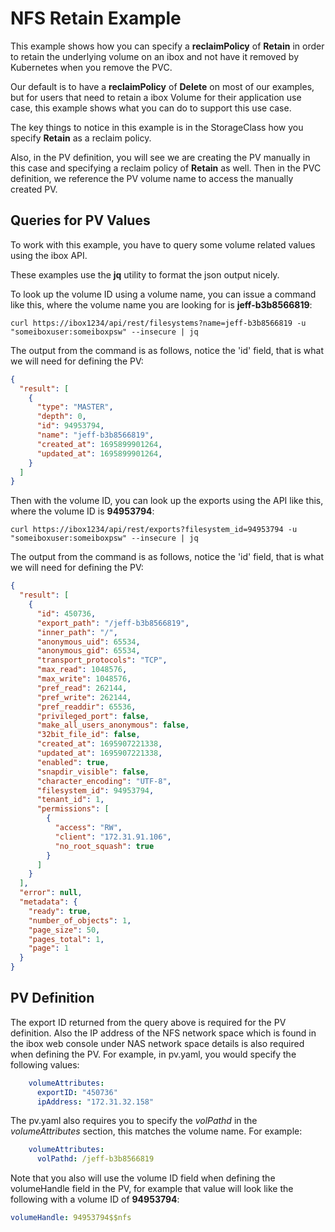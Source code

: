 # NFS Retain Example

This example shows how you can specify a **reclaimPolicy** of **Retain** in order to retain the underlying
volume on an ibox and not have it removed by Kubernetes when you remove the PVC.

Our default is to have a **reclaimPolicy** of **Delete** on most of our examples, but for users that need 
to retain a ibox Volume for their application use case, this example shows what you can do to
support this use case.

The key things to notice in this example is in the StorageClass how you specify **Retain** as a reclaim policy.

Also, in the PV definition, you will see we are creating the PV manually in this case and specifying
a reclaim policy of **Retain** as well.  Then in the PVC definition, we reference the PV volume name
to access the manually created PV.

## Queries for PV Values
To work with this example, you have to query some volume related values using the ibox API.

These examples use the **jq** utility to format the json output nicely.

To look up the volume ID using a volume name, you can issue a command like this, where the volume name you are looking
for is **jeff-b3b8566819**:

```
curl https://ibox1234/api/rest/filesystems?name=jeff-b3b8566819 -u "someiboxuser:someiboxpsw" --insecure | jq
```

The output from the command is as follows, notice the 'id' field, that is what we will need for defining
the PV:
```json
{
  "result": [
    {
      "type": "MASTER",
      "depth": 0,
      "id": 94953794,
      "name": "jeff-b3b8566819",
      "created_at": 1695899901264,
      "updated_at": 1695899901264,
    }
  ]
}
```

Then with the volume ID, you can look up the exports using the API like this, where the volume ID is **94953794**:

```
curl https://ibox1234/api/rest/exports?filesystem_id=94953794 -u "someiboxuser:someiboxpsw" --insecure | jq
```


The output from the command is as follows, notice the 'id' field, that is what we will need for defining
the PV:

```json
{
  "result": [
    {
      "id": 450736,
      "export_path": "/jeff-b3b8566819",
      "inner_path": "/",
      "anonymous_uid": 65534,
      "anonymous_gid": 65534,
      "transport_protocols": "TCP",
      "max_read": 1048576,
      "max_write": 1048576,
      "pref_read": 262144,
      "pref_write": 262144,
      "pref_readdir": 65536,
      "privileged_port": false,
      "make_all_users_anonymous": false,
      "32bit_file_id": false,
      "created_at": 1695907221338,
      "updated_at": 1695907221338,
      "enabled": true,
      "snapdir_visible": false,
      "character_encoding": "UTF-8",
      "filesystem_id": 94953794,
      "tenant_id": 1,
      "permissions": [
        {
          "access": "RW",
          "client": "172.31.91.106",
          "no_root_squash": true
        }
      ]
    }
  ],
  "error": null,
  "metadata": {
    "ready": true,
    "number_of_objects": 1,
    "page_size": 50,
    "pages_total": 1,
    "page": 1
  }
}
```

## PV Definition 

The export ID returned from the query above is required for the PV definition.  Also the IP address of the NFS network space which is found in 
the ibox web console under NAS network space details is also required when defining the PV.  For example, in pv.yaml, you would specify
the following values:
```yaml
    volumeAttributes:
      exportID: "450736"
      ipAddress: "172.31.32.158"
``` 

The pv.yaml also requires you to specify the *volPathd* in the *volumeAttributes* section, this matches the volume name.  For
example:
```yaml
    volumeAttributes:
      volPathd: /jeff-b3b8566819
``` 

Note that you also will use the volume ID field when defining the volumeHandle field in the PV, for example
that value will look like the following with a volume ID of **94953794**:
```yaml
volumeHandle: 94953794$$nfs
```
